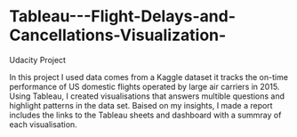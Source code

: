 # Tableau---Flight-Delays-and-Cancellations-Visualization-
Udacity Project 

In this project I used data comes from a Kaggle dataset it tracks the on-time performance of US domestic flights operated by large air carriers in 2015. Using Tableau, I created visualisations that answers multible questions and highlight patterns in the data set. Baised on my insights, I made a report includes the links to the Tableau sheets and dashboard with a summray of each visualisation.
